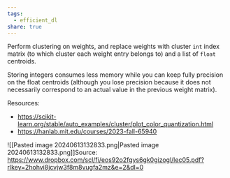 ```yaml
---
tags:
  - efficient_dl
share: true
---
```

Perform clustering on weights, and replace weights with cluster `int` index matrix (to which cluster each weight entry belongs to) and a list of `float` centroids.

Storing integers consumes less memory while you can keep fully precision on the float centroids (although you lose precision because it does not necessarily correspond to an actual value in the previous weight matrix).

Resources:
- https://scikit-learn.org/stable/auto_examples/cluster/plot_color_quantization.html
- https://hanlab.mit.edu/courses/2023-fall-65940

![[Pasted image 20240613132833.png|Pasted image 20240613132833.png]]Source: https://www.dropbox.com/scl/fi/eos92o2fgys6gk0gizogl/lec05.pdf?rlkey=2hohvi8jcvjw3f8m8vugfa2mz&e=2&dl=0